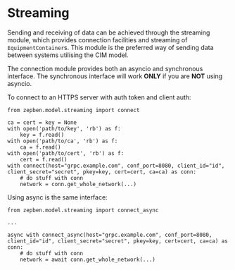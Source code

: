 # Streaming #
Sending and receiving of data can be achieved through the streaming module, which provides connection facilities and streaming of `EquipmentContainer`s. This module is the preferred way of sending data between systems utilising the CIM model.

The connection module provides both an asyncio and synchronous interface. The synchronous interface will work **ONLY** if you are **NOT** using asyncio.

To connect to an HTTPS server with auth token and client auth:

    from zepben.model.streaming import connect
    
    ca = cert = key = None
    with open('path/to/key', 'rb') as f:
        key = f.read()
    with open('path/to/ca', 'rb') as f:
        ca = f.read()
    with open('path/to/cert', 'rb') as f:
        cert = f.read()
    with connect(host="grpc.example.com", conf_port=8080, client_id="id", client_secret="secret", pkey=key, cert=cert, ca=ca) as conn:
        # do stuff with conn
        network = conn.get_whole_network(...)
       
Using async is the same interface:

    from zepben.model.streaming import connect_async
    
    ... 
    
    async with connect_async(host="grpc.example.com", conf_port=8080, client_id="id", client_secret="secret", pkey=key, cert=cert, ca=ca) as conn:
        # do stuff with conn
        network = await conn.get_whole_network(...)


